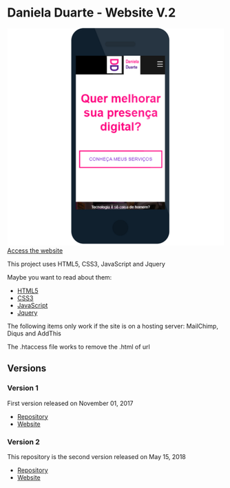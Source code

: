 # Daniela Duarte - Website V.2
![GitHub Logo](imagens/screenshot-site-no-mobile.png)
[Access the website](http://www.danieladuarte.com.br/)

This project uses HTML5, CSS3, JavaScript and Jquery 

Maybe you want to read about them:
- [HTML5](https://www.w3.org/html/)
- [CSS3](https://www.w3.org/Style/CSS/Overview.en.html)
- [JavaScript](https://developer.mozilla.org/pt-BR/docs/Web/JavaScript)
- [Jquery](https://jquery.com/)

The following items only work if the site is on a hosting server: MailChimp, Diqus and AddThis

The .htaccess file works to remove the .html of url 


## Versions

### Version 1

First version released on November 01, 2017
- [Repository](https://github.com/danieladuarteng/daniela-duarte-version-1)
- [Website](https://danieladuarteng.github.io/daniela-duarte-version-1/)

### Version 2

This repository is the second version released on May 15, 2018
- [Repository](https://github.com/danieladuarteng/danieladuarte.github.io)
- [Website](http://www.danieladuarte.com.br/)
